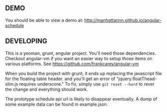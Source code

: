 
DEMO
----
You should be able to view a demo at: http://manhattannn.github.io/angular-schedule

DEVELOPING
-------
This is a yeoman, grunt, angular project. You'll need those dependencies. Checkout angular-vm if you want an easier way to setup those items on various platforms. See https://github.com/frankcarey/angular-vm

When you build the project with grunt, it ends up replacing the javascript file for the floating table header.
 and you'll get an error of "jquery.floatThead-slim.js requires underscore." To fix, simply use `git reset --hard` to rever the change and everything should work.

The prototype schedule api url is likely to disappear eventually. A dump of some example data can be found in example.json.
